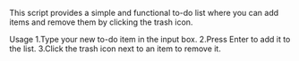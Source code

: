 This script provides a simple and functional to-do list where you can add items and remove them by clicking the trash icon.

Usage
1.Type your new to-do item in the input box.
2.Press Enter to add it to the list.
3.Click the trash icon next to an item to remove it.
